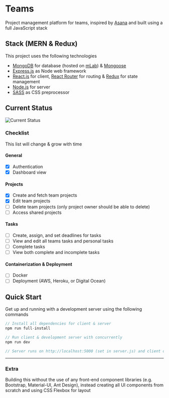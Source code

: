 # Teams

Project management platform for teams, inspired by [Asana](https://asana.com/) and built using a full JavaScript stack

## Stack (MERN & Redux)

This project uses the following technologies

- [MongoDB](https://www.mongodb.com/) for database (hosted on [mLab](https://mlab.com/)) & [Mongoose](https://mongoosejs.com/)
- [Express.js](http://expressjs.com/) as Node web framework
- [React.js](https://reactjs.org) for client, [React Router](https://reacttraining.com/react-router/) for routing & [Redux](https://redux.js.org/basics/usagewithreact) for state management
- [Node.js](https://nodejs.org/en/) for server
- [SASS](https://sass-lang.com/) as CSS preprocessor

## Current Status

![Current Status](http://g.recordit.co/EI9RmCK2VT.gif)

### Checklist

This list will change & grow with time

#### General

- [x] Authentication
- [x] Dashboard view

#### Projects

- [x] Create and fetch team projects
- [x] Edit team projects
- [ ] Delete team projects (only project owner should be able to delete)
- [ ] Access shared projects

#### Tasks

- [ ] Create, assign, and set deadlines for tasks
- [ ] View and edit all teams tasks and personal tasks
- [ ] Complete tasks
- [ ] View both complete and incomplete tasks

#### Containerization & Deployment

- [ ] Docker
- [ ] Deployment (AWS, Heroku, or Digital Ocean)

## Quick Start

Get up and running with a development server using the following commands

```javascript
// Install all dependencies for client & server
npm run full-install

// Run client & development server with concurrently
npm run dev

// Server runs on http://localhost:5000 (set in server.js) and client on http://localhost:3000 (default for CRA)
```

---

### Extra

Building this without the use of any front-end component libraries (e.g. Bootstrap, Material-UI, Ant Design), instead creating all UI components from scratch and using CSS Flexbox for layout
